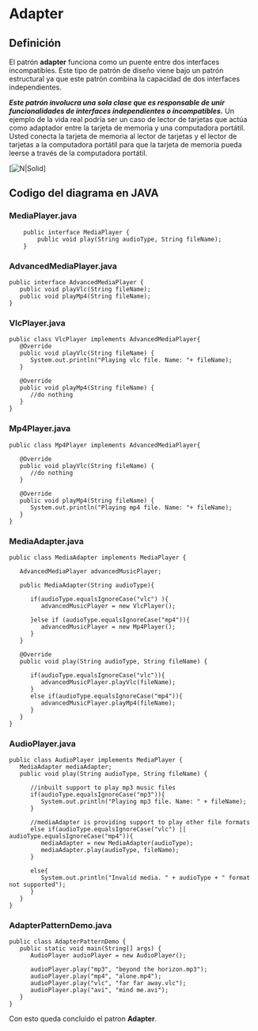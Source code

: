 # Adapter
## Definición

El patrón **adapter** funciona como un puente entre dos interfaces incompatibles. Este tipo de patrón de diseño viene bajo un patrón estructural ya que este patrón combina la capacidad de dos interfaces independientes.

**_Este patrón involucra una sola clase que es responsable de unir funcionalidades de interfaces independientes o incompatibles._** Un ejemplo de la vida real podría ser un caso de lector de tarjetas que actúa como adaptador entre la tarjeta de memoria y una computadora portátil. Usted conecta la tarjeta de memoria al lector de tarjetas y el lector de tarjetas a la computadora portátil para que la tarjeta de memoria pueda leerse a través de la computadora portátil.

[![N|Solid](https://www.tutorialspoint.com/design_pattern/images/adapter_pattern_uml_diagram.jpg)]
## Codigo del diagrama en JAVA
### MediaPlayer.java
~~~
    public interface MediaPlayer {
        public void play(String audioType, String fileName);
    }
~~~
### AdvancedMediaPlayer.java
~~~
public interface AdvancedMediaPlayer {	
   public void playVlc(String fileName);
   public void playMp4(String fileName);
}
~~~
### VlcPlayer.java
~~~
public class VlcPlayer implements AdvancedMediaPlayer{
   @Override
   public void playVlc(String fileName) {
      System.out.println("Playing vlc file. Name: "+ fileName);		
   }

   @Override
   public void playMp4(String fileName) {
      //do nothing
   }
}
~~~
### Mp4Player.java
~~~
public class Mp4Player implements AdvancedMediaPlayer{

   @Override
   public void playVlc(String fileName) {
      //do nothing
   }

   @Override
   public void playMp4(String fileName) {
      System.out.println("Playing mp4 file. Name: "+ fileName);		
   }
}
~~~
### MediaAdapter.java
~~~
public class MediaAdapter implements MediaPlayer {

   AdvancedMediaPlayer advancedMusicPlayer;

   public MediaAdapter(String audioType){
   
      if(audioType.equalsIgnoreCase("vlc") ){
         advancedMusicPlayer = new VlcPlayer();			
         
      }else if (audioType.equalsIgnoreCase("mp4")){
         advancedMusicPlayer = new Mp4Player();
      }	
   }

   @Override
   public void play(String audioType, String fileName) {
   
      if(audioType.equalsIgnoreCase("vlc")){
         advancedMusicPlayer.playVlc(fileName);
      }
      else if(audioType.equalsIgnoreCase("mp4")){
         advancedMusicPlayer.playMp4(fileName);
      }
   }
}
~~~
### AudioPlayer.java
~~~ 
public class AudioPlayer implements MediaPlayer {
   MediaAdapter mediaAdapter; 
   public void play(String audioType, String fileName) {		

      //inbuilt support to play mp3 music files
      if(audioType.equalsIgnoreCase("mp3")){
         System.out.println("Playing mp3 file. Name: " + fileName);			
      } 
      
      //mediaAdapter is providing support to play other file formats
      else if(audioType.equalsIgnoreCase("vlc") || audioType.equalsIgnoreCase("mp4")){
         mediaAdapter = new MediaAdapter(audioType);
         mediaAdapter.play(audioType, fileName);
      }
      
      else{
         System.out.println("Invalid media. " + audioType + " format not supported");
      }
   }   
}
~~~
### AdapterPatternDemo.java
~~~
public class AdapterPatternDemo {
   public static void main(String[] args) {
      AudioPlayer audioPlayer = new AudioPlayer();

      audioPlayer.play("mp3", "beyond the horizon.mp3");
      audioPlayer.play("mp4", "alone.mp4");
      audioPlayer.play("vlc", "far far away.vlc");
      audioPlayer.play("avi", "mind me.avi");
   }
}
~~~

Con esto queda concluido el patron **Adapter**.
